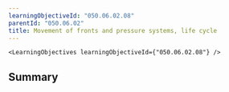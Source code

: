 ```yaml
---
learningObjectiveId: "050.06.02.08"
parentId: "050.06.02"
title: Movement of fronts and pressure systems, life cycle
---
```


```tsx eval
<LearningObjectives learningObjectiveId={"050.06.02.08"} />
```

## Summary
